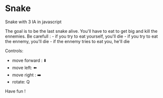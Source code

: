 # Snake
Snake with 3 IA in javascript

The goal is to be the last snake alive. You'll have to eat to get big and
kill the ennemies.
Be carefull :
	- if you try to eat yourself, you'll die
	- if you try to eat the ennemy, you'll die
	- if the ennemy tries to eat you, he'll die

Controls:
- move forward : ⬇️
- move left: ⬅️
- move right : ➡️
- rotate: Q

Have fun !
